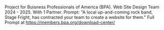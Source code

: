 Project for Buisness Professionals of America (BPA).
Web Site Design Team 2024 - 2025.
With 1 Partner.
Prompt: "A local up-and-coming rock band, Stage Fright, has contracted your team to create a website for them."
Full Prompt at https://members.bpa.org/download-center/
